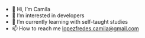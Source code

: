 - 👋 Hi, I’m Camila
- 👀 I’m interested in developers
- 🌱 I’m currently learning with self-taught studies
- 📫 How to reach me lopezfredes.camila@gmail.com

<!---
hpmila/hpmila is a ✨ special ✨ repository because its `README.md` (this file) appears on your GitHub profile.
You can click the Preview link to take a look at your changes.
--->
